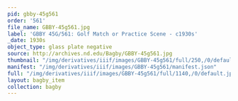 ```yaml
---
pid: gbby-45g561
order: '561'
file_name: GBBY-45g561.jpg
label: 'GBBY 45G/561: Golf Match or Practice Scene - c1930s'
_date: 1930s
object_type: glass plate negative
source: http://archives.nd.edu/Bagby/GBBY-45g561.jpg
thumbnail: "/img/derivatives/iiif/images/GBBY-45g561/full/250,/0/default.jpg"
manifest: "/img/derivatives/iiif/images/GBBY-45g561/manifest.json"
full: "/img/derivatives/iiif/images/GBBY-45g561/full/1140,/0/default.jpg"
layout: bagby_item
collection: bagby
---
```

